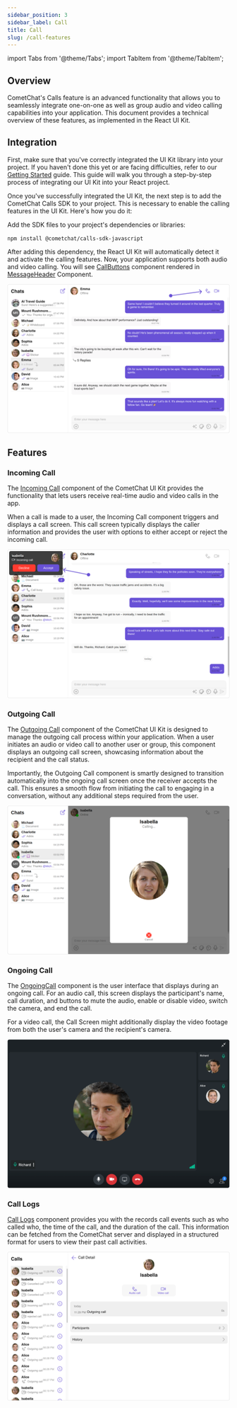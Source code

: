 ```yaml
---
sidebar_position: 3
sidebar_label: Call
title: Call
slug: /call-features
---
```


import Tabs from '@theme/Tabs';
import TabItem from '@theme/TabItem';

## Overview

CometChat's Calls feature is an advanced functionality that allows you to seamlessly integrate one-on-one as well as group audio and video calling capabilities into your application. This document provides a technical overview of these features, as implemented in the React UI Kit.

## Integration

First, make sure that you've correctly integrated the UI Kit library into your project. If you haven't done this yet or are facing difficulties, refer to our [Getting Started](./getting-started) guide. This guide will walk you through a step-by-step process of integrating our UI Kit into your React project.

Once you've successfully integrated the UI Kit, the next step is to add the CometChat Calls SDK to your project. This is necessary to enable the calling features in the UI Kit. Here's how you do it:

Add the SDK files to your project's dependencies or libraries:

```
npm install @cometchat/calls-sdk-javascript
```

After adding this dependency, the React UI Kit will automatically detect it and activate the calling features. Now, your application supports both audio and video calling. You will see [CallButtons](./call-buttons) component rendered in [MessageHeader](./message-header) Component.

![](../assets/calling_call_buttons_web_screens.png)

## Features

### Incoming Call

The [Incoming Call](./incoming-call) component of the CometChat UI Kit provides the functionality that lets users receive real-time audio and video calls in the app.

When a call is made to a user, the Incoming Call component triggers and displays a call screen. This call screen typically displays the caller information and provides the user with options to either accept or reject the incoming call.

![](../assets/calling_incoming_call_web_screens.png)

### Outgoing Call

The [Outgoing Call](./outgoing-call) component of the CometChat UI Kit is designed to manage the outgoing call process within your application. When a user initiates an audio or video call to another user or group, this component displays an outgoing call screen, showcasing information about the recipient and the call status.

Importantly, the Outgoing Call component is smartly designed to transition automatically into the ongoing call screen once the receiver accepts the call. This ensures a smooth flow from initiating the call to engaging in a conversation, without any additional steps required from the user.

![](../assets/calling_outgoing_call_web_screens.png)

### Ongoing Call

The [OngoingCall](./ongoing-call) component is the user interface that displays during an ongoing call. For an audio call, this screen displays the participant's name, call duration, and buttons to mute the audio, enable or disable video, switch the camera, and end the call.

For a video call, the Call Screen might additionally display the video footage from both the user's camera and the recipient's camera.

![](../assets/calling_ongoing_call_web_screens.png)

### Call Logs

[Call Logs](./call-logs) component provides you with the records call events such as who called who, the time of the call, and the duration of the call. This information can be fetched from the CometChat server and displayed in a structured format for users to view their past call activities.

![](../assets/calling_call_log_web_screens.png)
